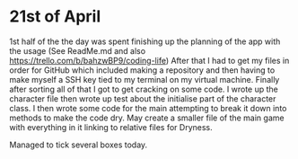 # 21st of April	

1st half of the the day was spent finishing up the planning of the app with the usage (See ReadMe.md and also https://trello.com/b/bahzwBP9/coding-life) After that I had to get my files in order for GitHub which included making a repository and then having to make myself  a SSH key tied to my terminal on my virtual machine. Finally after sorting all of that I got to get cracking on some code. I wrote up the character file then wrote up test about the initialise part of the character class. I then wrote some code for the main attempting to break it down into methods to make the code dry. 
May create a smaller file of the main game with everything in it linking to relative files for Dryness.

Managed to tick several boxes today.   